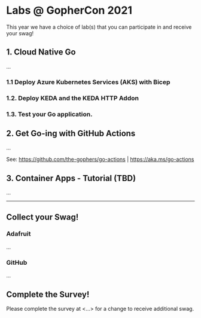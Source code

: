 # Labs @ GopherCon 2021

This year we have a choice of lab(s) that you can participate in and receive your swag!

## 1. Cloud Native Go

...

### 1.1 Deploy Azure Kubernetes Services (AKS) with Bicep

### 1.2. Deploy KEDA and the KEDA HTTP Addon

### 1.3. Test your Go application.

## 2. Get Go-ing with GitHub Actions

...

See: <https://github.com/the-gophers/go-actions> | <https://aka.ms/go-actions>

## 3. Container Apps - Tutorial (TBD)

...

---

## Collect your Swag!

### Adafruit

...

### GitHub

...

## Complete the Survey!

Please complete the survey at <...> for a change to receive additional swag.

